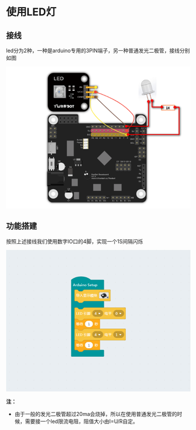 # 使用LED灯

## 接线 

led分为2种，一种是arduino专用的3PIN端子，另一种普通发光二极管，接线分别如图

![](./led/l_jie_1.png)

## 功能搭建

按照上述接线我们使用数字IO口的4脚，实现一个1S间隔闪烁

![](./led/l_1.png)

__注：__

- 由于一般的发光二极管超过20ma会烧掉，所以在使用普通发光二极管的时候，需要接一个led限流电阻，阻值大小由I=U/R自定。
